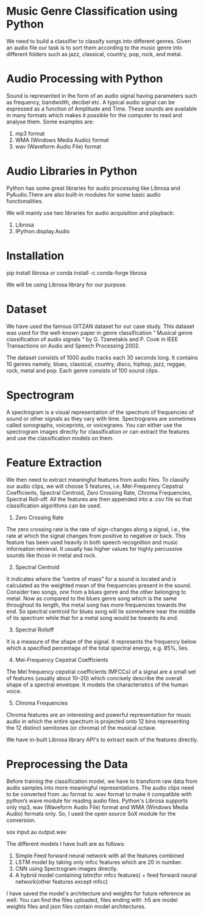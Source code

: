 # Music Genre Classification using Python

We need to build a classifier to classify songs into different genres. Given an audio file our task is to sort them according to the music genre into different folders such as jazz, classical, country, pop, rock, and metal.

# Audio Processing with Python
Sound is represented in the form of an audio signal having parameters such as frequency, bandwidth, decibel etc. A typical audio signal can be expressed as a function of Amplitude and Time.
These sounds are available in many formats which makes it possible for the computer to read and analyse them. Some examples are:

1. mp3 format
2. WMA (Windows Media Audio) format
3. wav (Waveform Audio File) format

# Audio Libraries in Python
Python has some great libraries for audio processing like Librosa and PyAudio.There are also built-in modules for some basic audio functionalities.

We will mainly use two libraries for audio acquisition and playback:

1. Librosa
2. IPython.display.Audio

# Installation

pip install librosa
or
conda install -c conda-forge librosa

We will be using Librosa library for our purpose.

# Dataset
We have used the famous GITZAN dataset for our case study. This dataset was used for the well-known paper in genre classification “ Musical genre classification of audio signals “ by G. Tzanetakis and P. Cook in IEEE Transactions on Audio and Speech Processing 2002.

The dataset consists of 1000 audio tracks each 30 seconds long. It contains 10 genres namely, blues, classical, country, disco, hiphop, jazz, reggae, rock, metal and pop. Each genre consists of 100 sound clips.

# Spectrogram
A spectrogram is a visual representation of the spectrum of frequencies of sound or other signals as they vary with time. Spectrograms are sometimes called sonographs, voiceprints, or voicegrams. You can either use the spectrogram images directly for classification or can extract the features and use the classification models on them.

# Feature Extraction
We then need to extract meaningful features from audio files. To classify our audio clips, we will choose 5 features, i.e. Mel-Frequency Cepstral Coefficients, Spectral Centroid, Zero Crossing Rate, Chroma Frequencies, Spectral Roll-off. All the features are then appended into a .csv file so that classification algorithms can be used.

1. Zero Crossing Rate

The zero crossing rate is the rate of sign-changes along a signal, i.e., the rate at which the signal changes from positive to negative or back. This feature has been used heavily in both speech recognition and music information retrieval. It usually has higher values for highly percussive sounds like those in metal and rock.

2. Spectral Centroid

It indicates where the ”centre of mass” for a sound is located and is calculated as the weighted mean of the frequencies present in the sound. Consider two songs, one from a blues genre and the other belonging to metal. Now as compared to the blues genre song which is the same throughout its length, the metal song has more frequencies towards the end. So spectral centroid for blues song will lie somewhere near the middle of its spectrum while that for a metal song would be towards its end.

3. Spectral Rolloff

It is a measure of the shape of the signal. It represents the frequency below which a specified percentage of the total spectral energy, e.g. 85%, lies.

4. Mel-Frequency Cepstral Coefficients

The Mel frequency cepstral coefficients (MFCCs) of a signal are a small set of features (usually about 10–20) which concisely describe the overall shape of a spectral envelope. It models the characteristics of the human voice.

5. Chroma Frequencies

Chroma features are an interesting and powerful representation for music audio in which the entire spectrum is projected onto 12 bins representing the 12 distinct semitones (or chroma) of the musical octave.

We have in-built Librosa library API's to extract each of the features directly.

# Preprocessing the Data
Before training the classification model, we have to transform raw data from audio samples into more meaningful representations. The audio clips need to be converted from .au format to .wav format to make it compatible with python’s wave module for reading audio files. Python's Librosa supports only mp3, wav (Waveform Audio File) format and WMA (Windows Media Audio) formats only. So, I used the open source SoX module for the conversion. 

sox input.au output.wav

The different models I have built are as follows:

1. Simple Feed forward neural network with all the features combined
2. LSTM model by taking only mfcc features which are 20 in number.
3. CNN using Spectrogram images directly.
4. A hybrid model containing lstm(for mfcc features) + feed forward neural network(other features except mfcc)

I have saved the model's architecture and weights for future reference as well. You can find the files uploaded, files ending with .h5 are model weights files and json files contain model architectures.








